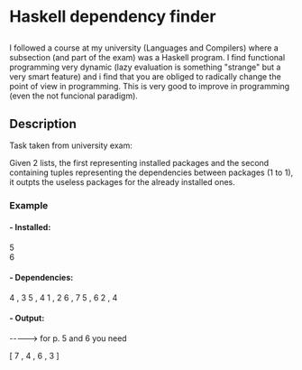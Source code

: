 # Haskell dependency finder

##

I followed a course at my university (Languages and Compilers) where a subsection (and part of the exam) was a Haskell program.
I find functional programming very dynamic (lazy evaluation is something "strange" but a very smart feature) and i find that you are obliged to radically change the point of view in programming. This is very good to improve in programming (even the not funcional paradigm).

## Description

Task taken from university exam:

Given 2 lists, the first representing installed packages and the second containing tuples representing the dependencies between packages (1 to 1), it outpts the useless packages for the already installed ones.

### Example

#### - Installed:                

5                      
6                                          

#### - Dependencies:

4 , 3
5 , 4
1 , 2
6 , 7
5 , 6
2 , 4

#### - Output:
 
----->   for p. 5 and 6 you need
 
[ 7 , 4 , 6 , 3 ]
